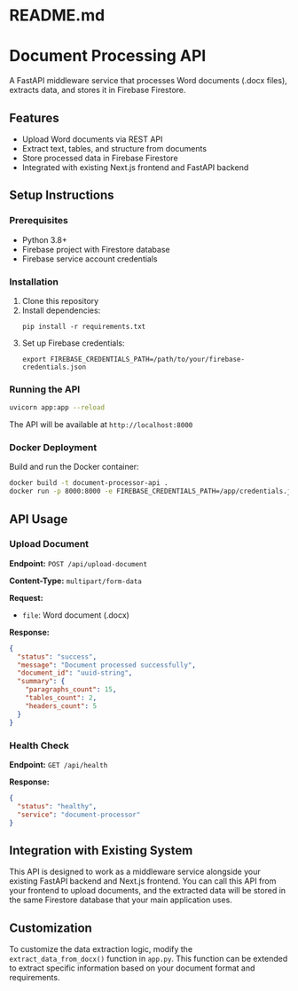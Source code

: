 # README.md
# Document Processing API

A FastAPI middleware service that processes Word documents (.docx files), extracts data, and stores it in Firebase Firestore.

## Features

- Upload Word documents via REST API
- Extract text, tables, and structure from documents
- Store processed data in Firebase Firestore
- Integrated with existing Next.js frontend and FastAPI backend

## Setup Instructions

### Prerequisites

- Python 3.8+
- Firebase project with Firestore database
- Firebase service account credentials

### Installation

1. Clone this repository
2. Install dependencies:
   ```
   pip install -r requirements.txt
   ```
3. Set up Firebase credentials:
   ```
   export FIREBASE_CREDENTIALS_PATH=/path/to/your/firebase-credentials.json
   ```

### Running the API

```bash
uvicorn app:app --reload
```

The API will be available at `http://localhost:8000`

### Docker Deployment

Build and run the Docker container:

```bash
docker build -t document-processor-api .
docker run -p 8000:8000 -e FIREBASE_CREDENTIALS_PATH=/app/credentials.json -v /path/to/credentials.json:/app/credentials.json document-processor-api
```

## API Usage

### Upload Document

**Endpoint:** `POST /api/upload-document`

**Content-Type:** `multipart/form-data`

**Request:**
- `file`: Word document (.docx)

**Response:**
```json
{
  "status": "success",
  "message": "Document processed successfully",
  "document_id": "uuid-string",
  "summary": {
    "paragraphs_count": 15,
    "tables_count": 2,
    "headers_count": 5
  }
}
```

### Health Check

**Endpoint:** `GET /api/health`

**Response:**
```json
{
  "status": "healthy",
  "service": "document-processor"
}
```

## Integration with Existing System

This API is designed to work as a middleware service alongside your existing FastAPI backend and Next.js frontend. You can call this API from your frontend to upload documents, and the extracted data will be stored in the same Firestore database that your main application uses.

## Customization

To customize the data extraction logic, modify the `extract_data_from_docx()` function in `app.py`. This function can be extended to extract specific information based on your document format and requirements.
